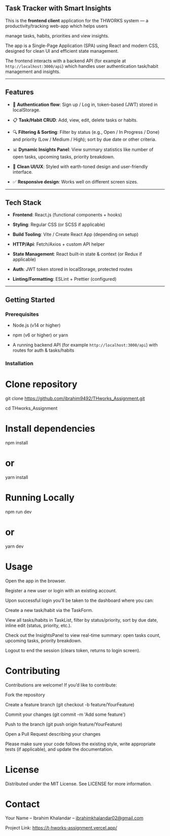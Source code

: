 ## Task Tracker with Smart Insights

This is the **frontend client** application for the THWORKS system — a productivity/tracking web-app which helps users 

manage tasks, habits, priorities and view insights.  

The app is a Single-Page Application (SPA) using React and modern CSS, designed for clean UI and efficient state management.

The frontend interacts with a backend API (for example at `http://localhost:3000/api`) which handles user authentication task/habit management and insights.

---

## Features  

- 🔐 **Authentication flow**: Sign up / Log in, token-based (JWT) stored in localStorage.  

- 📋 **Task/Habit CRUD**: Add, view, edit, delete tasks or habits.  

- 🔍 **Filtering & Sorting**: Filter by status (e.g., Open / In Progress / Done) and priority (Low / Medium / High); sort by due date or other criteria.  

- 📊 **Dynamic Insights Panel**: View summary statistics like number of open tasks, upcoming tasks, priority breakdown.  

- 🎨 **Clean UI/UX**: Styled with earth-toned design and user-friendly interface.  

- ✅ **Responsive design**: Works well on different screen sizes.

---

## Tech Stack  

- **Frontend**: React.js (functional components + hooks)  

- **Styling**: Regular CSS (or SCSS if applicable)  

- **Build Tooling**: Vite / Create React App (depending on setup)  

- **HTTP/Api**: Fetch/Axios + custom API helper  

- **State Management**: React built-in state & context (or Redux if applicable)  

- **Auth**: JWT token stored in localStorage, protected routes  

- **Linting/Formatting**: ESLint + Prettier (configured)

---

## Getting Started  

### Prerequisites  

- Node.js (v14 or higher)  

- npm (v6 or higher) or yarn  

- A running backend API (for example `http://localhost:3000/api`) with routes for auth & tasks/habits  

### Installation  

# Clone repository

git clone https://github.com/ibrahim9492/THworks_Assignment.git

cd THworks_Assignment

# Install dependencies

npm install

# or

yarn install

# Running Locally

npm run dev

# or

yarn dev

# Usage

Open the app in the browser.

Register a new user or login with an existing account.

Upon successful login you'll be taken to the dashboard where you can:

Create a new task/habit via the TaskForm.

View all tasks/habits in TaskList, filter by status/priority, sort by due date, inline edit (status, priority, etc.).

Check out the InsightsPanel to view real-time summary: open tasks count, upcoming tasks, priority breakdown.

Logout to end the session (clears token, returns to login screen).

# Contributing

Contributions are welcome! If you’d like to contribute:

Fork the repository

Create a feature branch (git checkout -b feature/YourFeature)

Commit your changes (git commit -m 'Add some feature')

Push to the branch (git push origin feature/YourFeature)

Open a Pull Request describing your changes

Please make sure your code follows the existing style, write appropriate tests (if applicable), and update the documentation.

# License

Distributed under the MIT License. See LICENSE for more information.

# Contact

Your Name – Ibrahim Khalandar – ibrahimkhalandar02@gmail.com

Project Link: https://t-hworks-assignment.vercel.app/